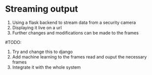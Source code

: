 # Streaming output

1. Using a flask backend to stream data from a security camera
2. Displaying it live on a url
3. Further changes and modifications can be made to the frames


#TODO:

1. Try and change this to django
2. Add machine learning to the frames read and ouput the necessary frames
3. Integrate it with the whole system 
